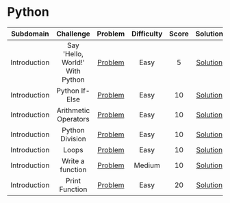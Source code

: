 # Python

|  Subdomain   |            Challenge            |                                       Problem                                        | Difficulty | Score |                                           Solution                                            |
| :----------: | :-----------------------------: | :----------------------------------------------------------------------------------: | :--------: | :---: | :-------------------------------------------------------------------------------------------: |
| Introduction | Say 'Hello, World!' With Python |       [Problem](https://www.hackerrank.com/challenges/py-hello-world/problem)        |    Easy    |   5   | [Solution](/Python/01%20-%20Introduction/01%20-%20Say%20'Hello,%20World!'%20With%20Python.py) |
| Introduction |         Python If-Else          |         [Problem](https://www.hackerrank.com/challenges/py-if-else/problem)          |    Easy    |  10   |            [Solution](/Python/01%20-%20Introduction/02%20-%20Python%20If-Else.py)             |
| Introduction |      Arithmetic Operators       | [Problem](https://www.hackerrank.com/challenges/python-arithmetic-operators/problem) |    Easy    |  10   |         [Solution](/Python/01%20-%20Introduction/03%20-%20Arithmetic%20Operators.py)          |
| Introduction |         Python Division         |       [Problem](https://www.hackerrank.com/challenges/python-division/problem)       |    Easy    |  10   |          [Solution](/Python/01%20-%20Introduction/04%20-%20Python%20-%20Division.py)          |
| Introduction |              Loops              |        [Problem](https://www.hackerrank.com/challenges/python-loops/problem)         |    Easy    |  10   |                  [Solution](/Python/01%20-%20Introduction/05%20-%20Loops.py)                  |
| Introduction |        Write a function         |      [Problem](https://www.hackerrank.com/challenges/write-a-function/problem)       |   Medium   |  10   |          [Solution](/Python/01%20-%20Introduction/06%20-%20Write%20a%20function.py)           |
| Introduction |         Print Function          |        [Problem](https://www.hackerrank.com/challenges/python-print/problem)         |    Easy    |  20   |            [Solution](/Python/01%20-%20Introduction/07%20-%20Print%20Function.py)             |
